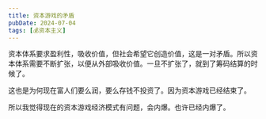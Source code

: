```yaml
---
title: 资本游戏的矛盾
pubDate: 2024-07-04
tags: [💰资本主义]
---
```


资本体系要求盈利性，吸收价值，但社会希望它创造价值，这是一对矛盾。所以资本体系需要不断扩张，以便从外部吸收价值。一旦不扩张了，就到了筹码结算的时候了。

这也是为何现在富人们要么润，要么存钱不投资了。因为资本游戏已经结束了。

所以我觉得现在的资本游戏经济模式有问题，会内爆。也许已经内爆了。
